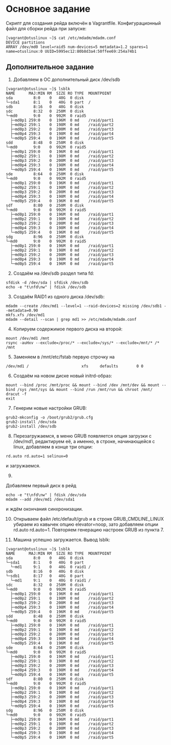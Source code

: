 # Основное задание

Скрипт для создания рейда включён в Vagrantfile. Конфигурационный файл для сборки рейда при запуске: 
```
[vagrant@otuslinux ~]$ cat /etc/mdadm/mdadm.conf
DEVICE partitions
ARRAY /dev/md0 level=raid5 num-devices=5 metadata=1.2 spares=1 name=otuslinux:0 UUID=5995ec12:80b8d3a4:50ffee69:254a74b1
```

## Дополнительное задание

1. Добавляем в ОС дополнительный диск /dev/sdb
```
[vagrant@otuslinux ~]$ lsblk
NAME      MAJ:MIN RM  SIZE RO TYPE  MOUNTPOINT
sda         8:0    0   40G  0 disk
└─sda1      8:1    0   40G  0 part  /
sdb         8:16   0   40G  0 disk
sdc         8:32   0  250M  0 disk
└─md0       9:0    0  992M  0 raid5
  ├─md0p1 259:0    0  196M  0 md    /raid/part1
  ├─md0p2 259:1    0  198M  0 md    /raid/part2
  ├─md0p3 259:2    0  200M  0 md    /raid/part3
  ├─md0p4 259:3    0  198M  0 md    /raid/part4
  └─md0p5 259:4    0  196M  0 md    /raid/part5
sdd         8:48   0  250M  0 disk
└─md0       9:0    0  992M  0 raid5
  ├─md0p1 259:0    0  196M  0 md    /raid/part1
  ├─md0p2 259:1    0  198M  0 md    /raid/part2
  ├─md0p3 259:2    0  200M  0 md    /raid/part3
  ├─md0p4 259:3    0  198M  0 md    /raid/part4
  └─md0p5 259:4    0  196M  0 md    /raid/part5
sde         8:64   0  250M  0 disk
└─md0       9:0    0  992M  0 raid5
  ├─md0p1 259:0    0  196M  0 md    /raid/part1
  ├─md0p2 259:1    0  198M  0 md    /raid/part2
  ├─md0p3 259:2    0  200M  0 md    /raid/part3
  ├─md0p4 259:3    0  198M  0 md    /raid/part4
  └─md0p5 259:4    0  196M  0 md    /raid/part5
sdf         8:80   0  250M  0 disk
└─md0       9:0    0  992M  0 raid5
  ├─md0p1 259:0    0  196M  0 md    /raid/part1
  ├─md0p2 259:1    0  198M  0 md    /raid/part2
  ├─md0p3 259:2    0  200M  0 md    /raid/part3
  ├─md0p4 259:3    0  198M  0 md    /raid/part4
  └─md0p5 259:4    0  196M  0 md    /raid/part5
sdg         8:96   0  250M  0 disk
└─md0       9:0    0  992M  0 raid5
  ├─md0p1 259:0    0  196M  0 md    /raid/part1
  ├─md0p2 259:1    0  198M  0 md    /raid/part2
  ├─md0p3 259:2    0  200M  0 md    /raid/part3
  ├─md0p4 259:3    0  198M  0 md    /raid/part4
  └─md0p5 259:4    0  196M  0 md    /raid/part5
```

2. Создаём на /dev/sdb раздел типа fd:
```
sfdisk -d /dev/sda | sfdisk /dev/sdb 
echo -e "t\nfd\nw" | fdisk /dev/sdb
```

3. Создаём RAID1 из одного диска /dev/sdb:
```
mdadm --create /dev/md1 --level=1 --raid-devices=2 missing /dev/sdb1 --metadata=0.90
mkfs.xfs /dev/md1
mdadm --detail --scan | grep md1 >> /etc/mdadm/mdadm.conf
```

4. Копируем содержимое первого диска на второй: 
```
mount /dev/md1 /mnt
rsync -auHxv --exclude=/proc/* --exclude=/sys/* --exclude=/mnt/* /* /mnt
```

5. Заменяем в /mnt/etc/fstab первую строчку на 
```
/dev/md1 /                       xfs     defaults        0 0
```

6. Создаём на новом диске новый initrd-образ: 
```
mount --bind /proc /mnt/proc && mount --bind /dev /mnt/dev && mount --bind /sys /mnt/sys && mount --bind /run /mnt/run && chroot /mnt/
dracut -f
exit 
```

7. Генерим новые настройки GRUB:
```
grub2-mkconfig -o /boot/grub2/grub.cfg
grub2-install /dev/sda
grub2-install /dev/sdb
```

8. Перезагружаемся, в меню GRUB появляется опция загрузки с /dev/md1, редактируем её, а именно, в строке, начинающейся c linux, добавляем в конце три опции: 
```
rd.auto rd.auto=1 selinux=0
```
и загружаемся. 

9. 
Добавляем первый диск в рейд
```
echo -e "t\nfd\nw" | fdisk /dev/sda
mdadm --add /dev/md1 /dev/sda1
``` 
и ждём окончания синхронизации. 

10. Открываем файл /etc/default/grub и в строке GRUB_CMDLINE_LINUX убираем из кавычек опцию elevator=noop, зато добавляем опции rd.auto rd.auto=1. Повторяем генерацию настроек GRUB из пункта 7.

11. Машина успешно загружается. Вывод lsblk:

```
[vagrant@otuslinux ~]$ lsblk
NAME      MAJ:MIN RM  SIZE RO TYPE  MOUNTPOINT
sda         8:0    0   40G  0 disk
└─sda1      8:1    0   40G  0 part
  └─md1     9:1    0   40G  0 raid1 /
sdb         8:16   0   40G  0 disk
└─sdb1      8:17   0   40G  0 part
  └─md1     9:1    0   40G  0 raid1 /
sdc         8:32   0  250M  0 disk
└─md0       9:0    0  992M  0 raid5
  ├─md0p1 259:0    0  196M  0 md    /raid/part1
  ├─md0p2 259:1    0  198M  0 md    /raid/part2
  ├─md0p3 259:2    0  200M  0 md    /raid/part3
  ├─md0p4 259:3    0  198M  0 md    /raid/part4
  └─md0p5 259:4    0  196M  0 md    /raid/part5
sdd         8:48   0  250M  0 disk
└─md0       9:0    0  992M  0 raid5
  ├─md0p1 259:0    0  196M  0 md    /raid/part1
  ├─md0p2 259:1    0  198M  0 md    /raid/part2
  ├─md0p3 259:2    0  200M  0 md    /raid/part3
  ├─md0p4 259:3    0  198M  0 md    /raid/part4
  └─md0p5 259:4    0  196M  0 md    /raid/part5
sde         8:64   0  250M  0 disk
└─md0       9:0    0  992M  0 raid5
  ├─md0p1 259:0    0  196M  0 md    /raid/part1
  ├─md0p2 259:1    0  198M  0 md    /raid/part2
  ├─md0p3 259:2    0  200M  0 md    /raid/part3
  ├─md0p4 259:3    0  198M  0 md    /raid/part4
  └─md0p5 259:4    0  196M  0 md    /raid/part5
sdf         8:80   0  250M  0 disk
└─md0       9:0    0  992M  0 raid5
  ├─md0p1 259:0    0  196M  0 md    /raid/part1
  ├─md0p2 259:1    0  198M  0 md    /raid/part2
  ├─md0p3 259:2    0  200M  0 md    /raid/part3
  ├─md0p4 259:3    0  198M  0 md    /raid/part4
  └─md0p5 259:4    0  196M  0 md    /raid/part5
sdg         8:96   0  250M  0 disk
└─md0       9:0    0  992M  0 raid5
  ├─md0p1 259:0    0  196M  0 md    /raid/part1
  ├─md0p2 259:1    0  198M  0 md    /raid/part2
  ├─md0p3 259:2    0  200M  0 md    /raid/part3
  ├─md0p4 259:3    0  198M  0 md    /raid/part4
  └─md0p5 259:4    0  196M  0 md    /raid/part5
``` 

